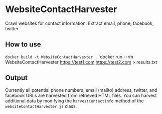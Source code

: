 # WebsiteContactHarvester
Crawl websites for contact information. Extract email, phone, facebook, twitter.

## How to use

`docker build -t WebsiteContactHarvester .`
`docker run --rm WebsiteContactHarvester https://test1.com https://test2.com > results.txt
  
## Output
Currently all potential phone numbers, email (mailto) address, twitter, and facebook URLs are harvested from retrieved HTML files.
You can harvest additional data by modifying the `harvestContactInfo` method of the `websiteContactHarvester.js` class.
